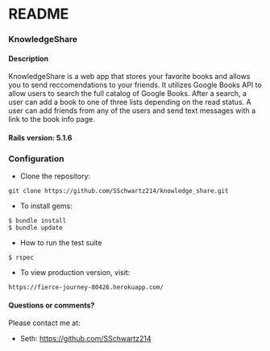 # README

### KnowledgeShare

#### Description

KnowledgeShare is a web app that stores your favorite books and allows you to send reccomendations to your friends.  It utilizes Google Books API to allow users to search the full catalog of Google Books.  After a search, a user can add a book to one of three lists depending on the read status.  A user can add friends from any of the users and send text messages with a link to the book info page.


#### Rails version: 5.1.6

### Configuration

* Clone the repository:
```
git clone https://github.com/SSchwartz214/knowledge_share.git
```

* To install gems:
```
$ bundle install
$ bundle update
```

* How to run the test suite
```
$ rspec
```

* To view production version, visit:
```
https://fierce-journey-80426.herokuapp.com/
```

#### Questions or comments?

Please contact me at:

* Seth: https://github.com/SSchwartz214

